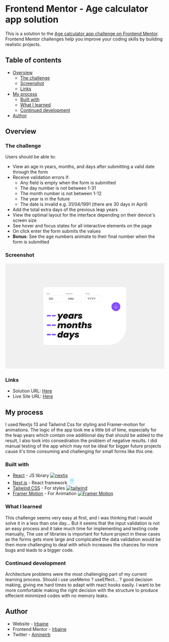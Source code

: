 # Frontend Mentor - Age calculator app solution

This is a solution to the [Age calculator app challenge on Frontend Mentor](https://www.frontendmentor.io/challenges/age-calculator-app-dF9DFFpj-Q). Frontend Mentor challenges help you improve your coding skills by building realistic projects.

## Table of contents

- [Overview](#overview)
  - [The challenge](#the-challenge)
  - [Screenshot](#screenshot)
  - [Links](#links)
- [My process](#my-process)
  - [Built with](#built-with)
  - [What I learned](#what-i-learned)
  - [Continued development](#continued-development)
- [Author](#author)

## Overview

### The challenge

Users should be able to:

- View an age in years, months, and days after submitting a valid date through the form
- Receive validation errors if:
  - Any field is empty when the form is submitted
  - The day number is not between 1-31
  - The month number is not between 1-12
  - The year is in the future
  - The date is invalid e.g. 31/04/1991 (there are 30 days in April)
- Add the total extra days of the previous leap years
- View the optimal layout for the interface depending on their device's screen size
- See hover and focus states for all interactive elements on the page
- On click enter the form submits the values
- **Bonus**: See the age numbers animate to their final number when the form is submitted

### Screenshot

![](./public/screens/desktop.png)

### Links

- Solution URL: [Here](https://github.com/Irbaine/age-calculator-fem)
- Live Site URL: [Here](https://irbaine.github.io/age-calculator-fem/)

## My process

I used Nextjs 13 and Tailwind Css for styling and Framer-motion for animations.
The logic of the app took me a little bit of time, especially for the leap years which contain one additional day that should be added to the result, I also took into consediration the problem of negative results.
I did manual testing of the app which may not be ideal for bigger future projects cause it's time consuming and challenging for small forms like this one.

### Built with

- [React](https://reactjs.org/) - JS library <a href="https://nextjs.org/" target="_blank" rel="nofollow" style="margin-bottom:-3px;"> <img src="https://cdn.worldvectorlogo.com/logos/nextjs-2.svg" alt="nextjs" width="20" height="20"/> </a>
- [Next.js](https://nextjs.org/) - React framework <a href="https://reactjs.org/" target="_blank" rel="nofollow"> <img src="https://raw.githubusercontent.com/devicons/devicon/master/icons/react/react-original-wordmark.svg" alt="react" width="20" height="20"/> </a>
- [Tailwind CSS](https://tailwindcss.com/) - For styles <a href="https://tailwindcss.com/" target="_blank" rel="nofollow"> <img src="https://www.vectorlogo.zone/logos/tailwindcss/tailwindcss-icon.svg" alt="tailwind" width="20" height="20" /> </a>
- [Framer Motion](https://www.framer.com) - For Animation <a href="https://www.framer.com/motion/" target="_blank" rel="nofollow" style="margin-bottom:-3px;"> <img src="https://www.vectorlogo.zone/logos/framer/framer-icon.svg" alt="Framer Motion" width="15" height="15"/> </a>

### What I learned

This challenge seems very easy at first, and i was thinking that i would solve it in a less than one day...
But it seems that the input validation is not an easy process and it take much time for implementing and testing code manually,
The use of libraries is important for future project in these cases as the forms gets more large and complicated the data validation would be then more challenging to deal with which increases the chances for more bugs and leads to a bigger code.

### Continued development

Architecture problems were the most challenging part of my current learning process.
Should i use useMemo ? useEffect... ? good decision making, giving me hard times to adapt with react hooks easily.
I want to be more comfortable making the right decision with the structure to produce effecient minimized codes with no memory leaks.

## Author

- Website - [Irbaine](https://www.irbaine.com)
- Frontend Mentor - [Irbaine](https://www.frontendmentor.io/profile/irbaine)
- Twitter - [Amineirb](https://twitter.com/amineirb)

